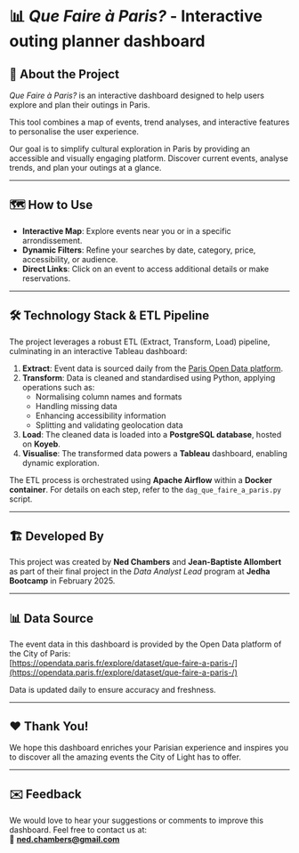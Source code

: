 # 📊 *Que Faire à Paris?* - Interactive outing planner dashboard

## 📖 About the Project
*Que Faire à Paris?* is an interactive dashboard designed to help users explore and plan their outings in Paris.

This tool combines a map of events, trend analyses, and interactive features to personalise the user experience.

Our goal is to simplify cultural exploration in Paris by providing an accessible and visually engaging platform. Discover current events, analyse trends, and plan your outings at a glance.

---

## 🗺️ How to Use
- **Interactive Map**: Explore events near you or in a specific arrondissement.
- **Dynamic Filters**: Refine your searches by date, category, price, accessibility, or audience.
- **Direct Links**: Click on an event to access additional details or make reservations.

---

## 🛠️ Technology Stack & ETL Pipeline
The project leverages a robust ETL (Extract, Transform, Load) pipeline, culminating in an interactive Tableau dashboard:

1. **Extract**: Event data is sourced daily from the [Paris Open Data platform](https://opendata.paris.fr/explore/dataset/que-faire-a-paris-/).
2. **Transform**: Data is cleaned and standardised using Python, applying operations such as:
   - Normalising column names and formats
   - Handling missing data
   - Enhancing accessibility information
   - Splitting and validating geolocation data
3. **Load**: The cleaned data is loaded into a **PostgreSQL database**, hosted on **Koyeb**.
4. **Visualise**: The transformed data powers a **Tableau** dashboard, enabling dynamic exploration.

The ETL process is orchestrated using **Apache Airflow** within a **Docker container**. For details on each step, refer to the `dag_que_faire_a_paris.py` script.

---

## 🏗️ Developed By
This project was created by **Ned Chambers** and **Jean-Baptiste Allombert** as part of their final project in the *Data Analyst Lead* program at **Jedha Bootcamp** in February 2025.

---

## 📊 Data Source
The event data in this dashboard is provided by the Open Data platform of the City of Paris:  
[https://opendata.paris.fr/explore/dataset/que-faire-a-paris-/](https://opendata.paris.fr/explore/dataset/que-faire-a-paris-/)

Data is updated daily to ensure accuracy and freshness.

---

## ❤️ Thank You!
We hope this dashboard enriches your Parisian experience and inspires you to discover all the amazing events the City of Light has to offer.

---

## ✉️ Feedback
We would love to hear your suggestions or comments to improve this dashboard. Feel free to contact us at:  
📧 **ned.chambers@gmail.com**
